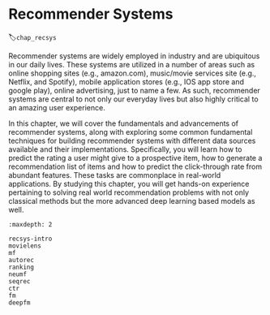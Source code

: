 # Recommender Systems
:label:`chap_recsys`

Recommender systems are widely employed in industry and are ubiquitous in our daily lives. These systems are utilized in a number of areas such as online shopping sites (e.g., amazon.com), music/movie services site (e.g., Netflix, and Spotify), mobile application stores (e.g., IOS app store and google play), online advertising, just to name a few. As such, recommender systems are central to not only our everyday lives but also highly critical to an amazing user experience.

In this chapter, we will cover the fundamentals and advancements of recommender systems, along with exploring some common fundamental techniques for building recommender systems with different data sources available and their implementations. Specifically, you will learn how to predict the rating a user might give to a prospective item, how to generate a recommendation list of items and how to predict the click-through rate from abundant features. These tasks are commonplace in real-world applications. By studying this chapter, you will get hands-on experience pertaining to solving real world recommendation problems with not only classical methods but the more advanced deep learning based models as well.

```toc
:maxdepth: 2

recsys-intro
movielens
mf
autorec
ranking
neumf
seqrec
ctr
fm
deepfm
```

